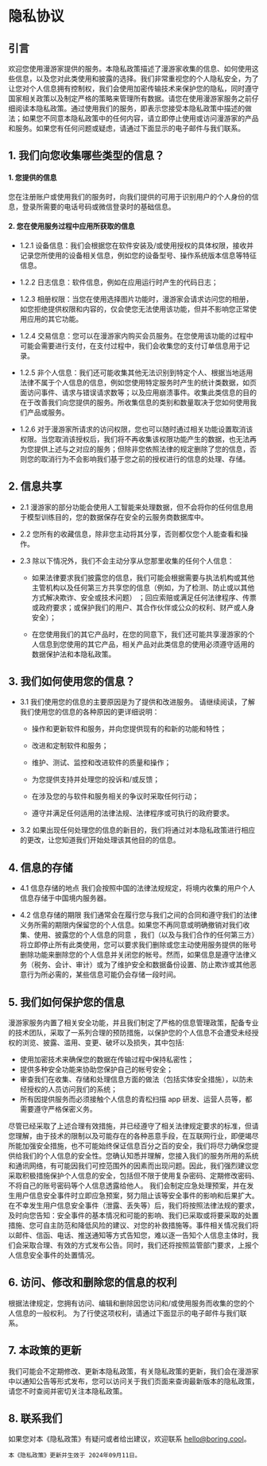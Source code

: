 # 隐私协议

## 引言

欢迎您使用漫游家提供的服务。本隐私政策描述了漫游家收集的信息、如何使用这些信息，以及您对此类使用和披露的选择。我们非常重视您的个人隐私安全，为了让您对个人信息拥有控制权，我们会使用加密传输技术来保护您的隐私，同时遵守国家相关政策以及制定严格的策略来管理所有数据。请您在使用漫游家服务之前仔细阅读本隐私政策。通过使用我们的服务，即表示您接受本隐私政策中描述的做法；如果您不同意本隐私政策中的任何内容，请立即停止使用或访问漫游家的产品和服务。如果您有任何问题或疑虑，请通过下面显示的电子邮件与我们联系。

## 1. 我们向您收集哪些类型的信息？

#### 1. 您提供的信息

您在注册账户或使用我们的服务时，向我们提供的可用于识别用户的个人身份的信息，登录所需要的电话号码或微信登录时的基础信息。

#### 2. 您在使用服务过程中应用所获取的信息

- 1.2.1 设备信息：我们会根据您在软件安装及/或使用授权的具体权限，接收并记录您所使用的设备相关信息，例如您的设备型号、操作系统版本信息等特征信息。

- 1.2.2 日志信息：软件信息，例如在应用运行时产生的代码日志；

- 1.2.3 相册权限：当您在使用选择图片功能时，漫游家会请求访问您的相册，如您拒绝提供权限和内容的，仅会使您无法使用该功能，但并不影响您正常使用应用的其它功能。

- 1.2.4 交易信息：您可以在漫游家内购买会员服务。在您使用该功能的过程中可能会需要进行支付，在支付过程中，我们会收集您的支付订单信息用于记录。

- 1.2.5 非个人信息：我们还可能收集其他无法识别到特定个人、根据当地适用法律不属于个人信息的信息，例如您使用特定服务时产生的统计类数据，如页面访问事件、请求与错误请求数等；以及应用崩溃事件。收集此类信息的目的在于改善我们向您提供的服务。所收集信息的类别和数量取决于您如何使用我们产品或服务。

- 1.2.6 对于漫游家所请求的访问权限，您也可以随时通过相关功能设置取消该权限。当您取消该授权后，我们将不再收集该权限功能产生的数据，也无法再为您提供上述与之对应的服务；但除非您依照法律的规定删除了您的信息，否则您的取消行为不会影响我们基于您之前的授权进行的信息的处理、存储。

## 2. 信息共享

- 2.1 漫游家的部分功能会使用人工智能来处理数据，但不会将你的任何信息用于模型训练目的，您的数据保存在安全的云服务商数据库中。

- 2.2 您所有的收藏信息，除非您主动将其分享，否则都仅您个人能查看和操作。

- 2.3 除以下情况外，我们不会主动分享从您那里收集的任何个人信息：

    - 如果法律要求我们披露您的信息，我们可能会根据需要与执法机构或其他主管机构以及任何第三方共享您的信息（例如，为了检测、防止或以其他方式解决欺诈、安全或技术问题） ；回应索赔或满足任何法律程序、传票或政府要求；或保护我们的用户、其合作伙伴或公众的权利、财产或人身安全）；

    - 在您使用我们的其它产品时，在您的同意下，我们还可能共享漫游家的个人信息到您使用的其它产品，相关产品对此类信息的使用必须遵守适用的数据保护法和本隐私政策。


## 3. 我们如何使用您的信息？

- 3.1 我们使用您的信息的主要原因是为了提供和改进服务。 请继续阅读，了解我们使用您的信息的各种原因的更详细说明：

    - 操作和更新软件和服务，并向您提供现有的和新的功能和特性；

    - 改进和定制软件和服务；

    - 维护、测试、监控和改进软件的质量和操作；

    - 为您提供支持并处理您的投诉和/或反馈；

    - 在涉及您的与软件和服务相关的争议时采取任何行动；

    - 遵守并满足任何适用的法律法规、法律程序或可执行的政府要求。

- 3.2 如果出现任何处理您的信息的新目的，我们将通过对本隐私政策进行相应的更改，让您知道我们开始处理该其他目的的信息。


## 4. 信息的存储
- 4.1 信息存储的地点
我们会按照中国的法律法规规定，将境内收集的用户个人信息存储于中国境内服务器。

- 4.2 信息存储的期限
我们通常会在履行您与我们之间的合同和遵守我们的法律义务所需的期限内保留您的个人信息。如果您不再同意或明确撤销对我们收集、使用、披露您的个人信息的同意 ，我们（以及与我们合作的任何第三方）将立即停止所有此类使用，您可以要求我们删除或您主动使用服务提供的账号删除功能来删除您的个人信息并关闭您的帐号。然而，如果信息是遵守法律义务（税务、会计、审计）或为了维护安全和数据备份设置、防止欺诈或其他恶意行为所必需的，某些信息可能仍会存储一段时间。


## 5. 我们如何保护您的信息

漫游家服务内置了相关安全功能，并且我们制定了严格的信息管理政策，配备专业的技术团队，采取了一系列合理的预防措施，以保护您的个人信息不会遭受未经授权的浏览、披露、滥用、变更、破坏以及损失，其中包括:

- 使用加密技术来确保您的数据在传输过程中保持私密性；
- 提供多种安全功能来协助您保护自己的帐号安全；
- 审查我们在收集、存储和处理信息方面的做法（包括实体安全措施），以防未经授权的人员访问我们的系统；
-  所有因提供服务而必须接触个人信息的青松扫描 app 研发、运营人员等，都需要遵守严格保密义务。

尽管已经采取了上述合理有效措施，并已经遵守了相关法律规定要求的标准，但请您理解，由于技术的限制以及可能存在的各种恶意手段，在互联网行业，即便竭尽所能加强安全措施，也不可能始终保证信息百分之百的安全，我们将尽力确保您提供给我们的个人信息的安全性。您确认知悉并理解，您接入我们的服务所用的系统和通讯网络，有可能因我们可控范围外的因素而出现问题。因此，我们强烈建议您采取积极措施保护个人信息的安全，包括但不限于使用复杂密码、定期修改密码、不将自己的账号密码等个人信息透露给他人。 我们会制定应急处理预案，并在发生用户信息安全事件时立即应急预案，努力阻止该等安全事件的影响和后果扩大。在不幸发生用户信息安全事件（泄露、丢失等）后，我们将按照法律法规的要求，及时向您告知：安全事件的基本情况和可能的影响、我们已采取或将要采取的处置措施、您可自主防范和降低风险的建议、对您的补救措施等。事件相关情况我们将以邮件、信函、电话、推送通知等方式告知您，难以逐一告知个人信息主体时，我们会采取合理、有效的方式发布公告。同时，我们还将按照监管部门要求，上报个人信息安全事件的处置情况。

## 6. 访问、修改和删除您的信息的权利

根据法律规定，您拥有访问、编辑和删除因您访问和/或使用服务而收集的您的个人信息的一般权利。 为了行使这项权利，请通过下面显示的电子邮件与我们联系。

## 7. 本政策的更新
我们可能会不定期修改、更新本隐私政策，有关隐私政策的更新，我们会在漫游家中以通知公告等形式发布，您可以访问关于我们页面来查询最新版本的隐私政策，请您不时查阅并密切关注本隐私政策。

## 8. 联系我们
如果您对本《隐私政策》有疑问或者给出建议，欢迎联系 <a href="mailto:hello@boring.cool">hello@boring.cool</a>。

```
本《隐私政策》更新并生效于 2024年09月11日。
```